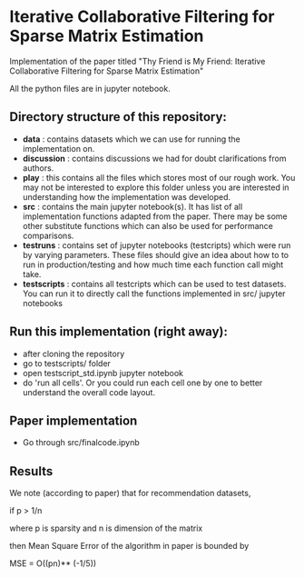 # Iterative Collaborative Filtering for Sparse Matrix Estimation
Implementation of the paper titled "Thy Friend is My Friend: Iterative Collaborative Filtering for Sparse Matrix Estimation"

All the python files are in jupyter notebook.

## Directory structure of this repository:
- **data** : contains datasets which we can use for running the implementation on.
- **discussion** : contains discussions we had for doubt clarifications from authors.
- **play** : this contains all the files which stores most of our rough work. You may not be interested to explore this folder unless you are interested in understanding how the implementation was developed.
- **src** : contains the main jupyter notebook(s). It has list of all implementation functions adapted from the paper. There may be some other substitute functions which can also be used for performance comparisons.
- **testruns** : contains set of jupyter notebooks (testcripts) which were run by varying parameters. These files should give an idea about how to to run in production/testing and how much time each function call might take.
- **testscripts** : contains all testcripts which can be used to test datasets. You can run it to directly call the functions implemented in src/ jupyter notebooks

## Run this implementation (right away):
- after cloning the repository
- go to testscripts/ folder
- open testscript_std.ipynb jupyter notebook
- do 'run all cells'.
Or you could run each cell one by one to better understand the overall
code layout.

## Paper implementation
- Go through src/finalcode.ipynb

## Results
We note (according to paper) that for recommendation datasets,

if p > 1/n

where p is sparsity and n is dimension of the matrix

then Mean Square Error of the algorithm in paper is bounded by

MSE = O((pn)** (-1/5))
